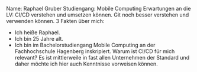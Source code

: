 Name: Raphael Gruber
Studiengang: Mobile Computing
Erwartungen an die LV: CI/CD verstehen und umsetzen können. Git noch besser verstehen und verwenden können. 
3 Fakten über mich: 
- Ich heiße Raphael. 
- Ich bin 25 Jahre alt. 
- Ich bin im Bachelorstudiengang Mobile Computing an der Fachhochschule Hagenberg inskripiert.
Warum ist CI/CD für mich relevant? Es ist mittlerweile in fast allen Unternehmen der Standard und daher möchte ich hier auch Kenntnisse vorweisen können. 
